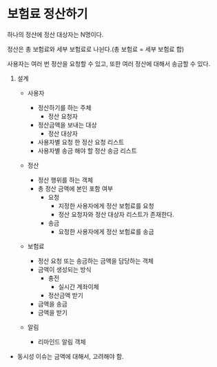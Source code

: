 # 보험료 정산하기

하나의 정산에 정산 대상자는 N명이다.

정산은 총 보험료와 세부 보험료로 나뉜다.(총 보험료 = 세부 보험료 합)

사용자는 여러 번 정산을 요청할 수 있고, 또한 여러 정산에 대해서 송금할 수 있다.

1. 설계
   - 사용자
     - 정산하기를 하는 주체
       - 정산 요청자
     - 정산금액을 보내는 대상
       - 정산 대상자
     - 사용자별 요청 한 정산 요청 리스트
     - 사용자별 송금 해야 할 정산 송금 리스트
   - 정산
     - 정산 행위를 하는 객체
     - 총 정산 금액에 본인 포함 여부
       - 요청
         - 지정한 사용자에게 정산 보험료를 요청
         - 정산 요청자와 정산 대상자 리스트가 존재한다.
       - 송금
         - 요청한 사용자에게 정산 보험료를 송금
   - 보험료
     - 정산 요청 또는 송금하는 금액을 담당하는 객체
     - 금액이 생성되는 방식
       - 충전
         - 실시간 계좌이체
       - 정산금액 받기
     - 금액을 송금
     - 금액을 받기
     
   - 알림
     - 리마인드 알림 객체
     
- 동시성 이슈는 금액에 대해서, 고려해야 함.
